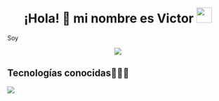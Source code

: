 <h1 align="center"><b>¡Hola! 👋 mi nombre es Victor </b><img src="https://media.giphy.com/media/hvRJCLFzcasrR4ia7z/giphy.gif" width="35"></h1>
Soy
<p align="center">
  <a href="https://github.com/DenverCoder1/readme-typing-svg"><img src="https://readme-typing-svg.herokuapp.com?font=Time+New+Roman&color=cyan&size=25&center=true&vCenter=true&width=600&height=100&lines=Estudiante+de+Informática;Desarrollador+Junior;DJ+Intermedio;Practicante+de+Voleibol"></a>
</p>

<h2>Tecnologías conocidas👨🏻‍💻</h2>
<p align="left">
  <a href="https://skillicons.dev">
    <img src="https://skillicons.dev/icons?i=c,css,java,php,py,html,js,mysql,sqlite,tailwind,bootstrap,flask,git,github,docker,postman,eclipse,vscode" />
  </a>
</p>
